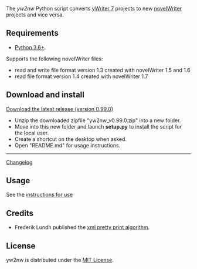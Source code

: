 The *yw2nw* Python script converts [yWriter 7](http://spacejock.com/yWriter7.html) projects to new [novelWriter](https://novelwriter.io/) projects and vice versa.


## Requirements

- [Python 3.6+](https://www.python.org).

Supports the following novelWriter files: 
- read and write file format version 1.3 created with novelWriter 1.5 and 1.6
- read file format version 1.4 created with novelWriter 1.7

## Download and install

[Download the latest release (version 0.99.0)](https://raw.githubusercontent.com/peter88213/yw2nw/main/dist/yw2nw_v0.99.0.zip)

- Unzip the downloaded zipfile "yw2nw_v0.99.0.zip" into a new folder.
- Move into this new folder and launch **setup.py** to install the script for the local user.
- Create a shortcut on the desktop when asked.
- Open "README.md" for usage instructions.

------------------------------------------------------------------

[Changelog](changelog)

## Usage

See the [instructions for use](usage)

## Credits

- Frederik Lundh published the [xml pretty print algorithm](http://effbot.org/zone/element-lib.htm#prettyprint).

## License

yw2nw is distributed under the [MIT License](http://www.opensource.org/licenses/mit-license.php).
